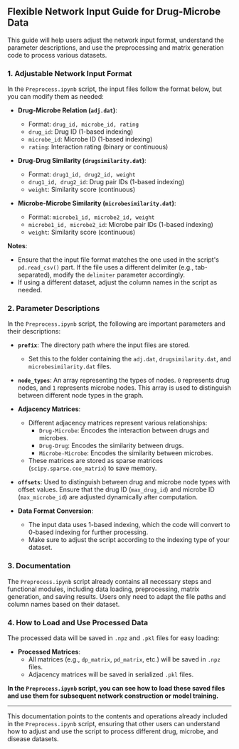 ## Flexible Network Input Guide for Drug-Microbe Data

This guide will help users adjust the network input format, understand the parameter descriptions, and use the preprocessing and matrix generation code to process various datasets.

### 1. **Adjustable Network Input Format**

In the `Preprocess.ipynb` script, the input files follow the format below, but you can modify them as needed:

- **Drug-Microbe Relation (`adj.dat`)**:
    - Format: `drug_id, microbe_id, rating`
    - `drug_id`: Drug ID (1-based indexing)
    - `microbe_id`: Microbe ID (1-based indexing)
    - `rating`: Interaction rating (binary or continuous)

- **Drug-Drug Similarity (`drugsimilarity.dat`)**:
    - Format: `drug1_id, drug2_id, weight`
    - `drug1_id, drug2_id`: Drug pair IDs (1-based indexing)
    - `weight`: Similarity score (continuous)

- **Microbe-Microbe Similarity (`microbesimilarity.dat`)**:
    - Format: `microbe1_id, microbe2_id, weight`
    - `microbe1_id, microbe2_id`: Microbe pair IDs (1-based indexing)
    - `weight`: Similarity score (continuous)

**Notes**:
- Ensure that the input file format matches the one used in the script's `pd.read_csv()` part. If the file uses a different delimiter (e.g., tab-separated), modify the `delimiter` parameter accordingly.
- If using a different dataset, adjust the column names in the script as needed.

### 2. **Parameter Descriptions**

In the `Preprocess.ipynb` script, the following are important parameters and their descriptions:

- **`prefix`**: The directory path where the input files are stored.
    - Set this to the folder containing the `adj.dat`, `drugsimilarity.dat`, and `microbesimilarity.dat` files.

- **`node_types`**: An array representing the types of nodes. `0` represents drug nodes, and `1` represents microbe nodes. This array is used to distinguish between different node types in the graph.

- **Adjacency Matrices**:
    - Different adjacency matrices represent various relationships:
        - `Drug-Microbe`: Encodes the interaction between drugs and microbes.
        - `Drug-Drug`: Encodes the similarity between drugs.
        - `Microbe-Microbe`: Encodes the similarity between microbes.
    - These matrices are stored as sparse matrices (`scipy.sparse.coo_matrix`) to save memory.

- **`offsets`**: Used to distinguish between drug and microbe node types with offset values. Ensure that the drug ID (`max_drug_id`) and microbe ID (`max_microbe_id`) are adjusted dynamically after computation.

- **Data Format Conversion**:
    - The input data uses 1-based indexing, which the code will convert to 0-based indexing for further processing.
    - Make sure to adjust the script according to the indexing type of your dataset.

### 3. **Documentation**

The `Preprocess.ipynb` script already contains all necessary steps and functional modules, including data loading, preprocessing, matrix generation, and saving results. Users only need to adapt the file paths and column names based on their dataset.

### 4. **How to Load and Use Processed Data**

The processed data will be saved in `.npz` and `.pkl` files for easy loading:
- **Processed Matrices**:
    - All matrices (e.g., `dp_matrix`, `pd_matrix`, etc.) will be saved in `.npz` files.
    - Adjacency matrices will be saved in serialized `.pkl` files.
  
**In the `Preprocess.ipynb` script, you can see how to load these saved files and use them for subsequent network construction or model training.**

---

This documentation points to the contents and operations already included in the `Preprocess.ipynb` script, ensuring that other users can understand how to adjust and use the script to process different drug, microbe, and disease datasets.
